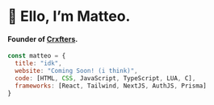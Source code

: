 # 👋  Ello, I’m Matteo.
#### Founder of [Crxfters](https://crxfters.dev).

```javascript
const matteo = {
  title: "idk",
  website: "Coming Soon! (i think)",
  code: [HTML, CSS, JavaScript, TypeScript, LUA, C],
  frameworks: [React, Tailwind, NextJS, AuthJS, Prisma]
}
```
